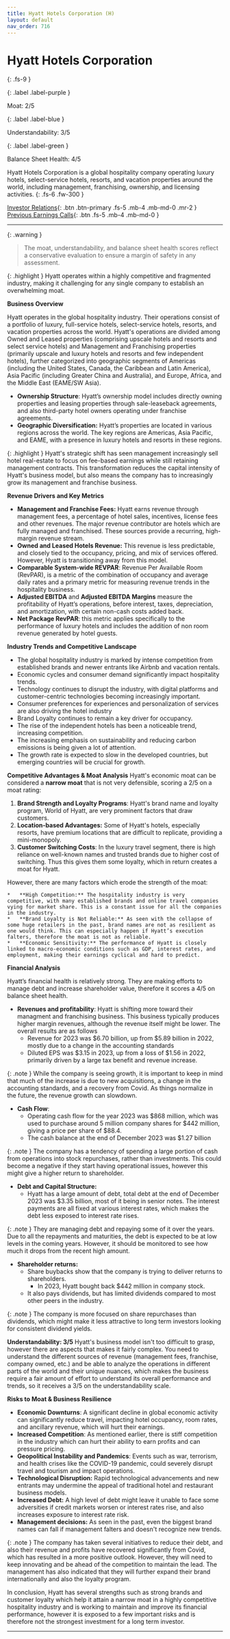 ```yaml
---
title: Hyatt Hotels Corporation (H)
layout: default
nav_order: 716
---
```


# Hyatt Hotels Corporation
{: .fs-9 }

{: .label .label-purple }

Moat: 2/5

{: .label .label-blue }

Understandability: 3/5

{: .label .label-green }

Balance Sheet Health: 4/5

Hyatt Hotels Corporation is a global hospitality company operating luxury hotels, select-service hotels, resorts, and vacation properties around the world, including management, franchising, ownership, and licensing activities.
{: .fs-6 .fw-300 }

[Investor Relations](https://www.google.com/search?q=H+investor+relations){: .btn .btn-primary .fs-5 .mb-4 .mb-md-0 .mr-2 }
[Previous Earnings Calls](https://discountingcashflows.com/company/H/transcripts/){: .btn .fs-5 .mb-4 .mb-md-0 }

---

{: .warning }
>The moat, understandability, and balance sheet health scores reflect a conservative evaluation to ensure a margin of safety in any assessment.



{: .highlight }
Hyatt operates within a highly competitive and fragmented industry, making it challenging for any single company to establish an overwhelming moat.

**Business Overview**

Hyatt operates in the global hospitality industry. Their operations consist of a portfolio of luxury, full-service hotels, select-service hotels, resorts, and vacation properties across the world. Hyatt's operations are divided among Owned and Leased properties (comprising upscale hotels and resorts and select service hotels) and Management and Franchising properties (primarily upscale and luxury hotels and resorts and few independent hotels), further categorized into geographic segments of Americas (including the United States, Canada, the Caribbean and Latin America), Asia Pacific (including Greater China and Australia), and Europe, Africa, and the Middle East (EAME/SW Asia).

*   **Ownership Structure**: Hyatt’s ownership model includes directly owning properties and leasing properties through sale-leaseback agreements, and also third-party hotel owners operating under franchise agreements.
*  **Geographic Diversification:** Hyatt’s properties are located in various regions across the world. The key regions are Americas, Asia Pacific, and EAME, with a presence in luxury hotels and resorts in these regions.

    
{: .highlight }
Hyatt's strategic shift has seen management increasingly sell hotel real-estate to focus on fee-based earnings while still retaining management contracts. This transformation reduces the capital intensity of Hyatt's business model, but also means the company has to increasingly grow its management and franchise business.

**Revenue Drivers and Key Metrics**
* **Management and Franchise Fees:** Hyatt earns revenue through management fees, a percentage of hotel sales, incentives, license fees and other revenues. The major revenue contributor are hotels which are fully managed and franchised. These sources provide a recurring, high-margin revenue stream.
* **Owned and Leased Hotels Revenue:** This revenue is less predictable, and closely tied to the occupancy, pricing, and mix of services offered. However, Hyatt is transitioning away from this model. 
*  **Comparable System-wide REVPAR**: Revenue Per Available Room (RevPAR), is a metric of the combination of occupancy and average daily rates and a primary metric for measuring revenue trends in the hospitality business.
* **Adjusted EBITDA** and **Adjusted EBITDA Margins** measure the profitability of Hyatt’s operations, before interest, taxes, depreciation, and amortization, with certain non-cash costs added back.
* **Net Package RevPAR**: this metric applies specifically to the performance of luxury hotels and includes the addition of non room revenue generated by hotel guests.

**Industry Trends and Competitive Landscape**
*   The global hospitality industry is marked by intense competition from established brands and newer entrants like Airbnb and vacation rentals.
*   Economic cycles and consumer demand significantly impact hospitality trends.
*   Technology continues to disrupt the industry, with digital platforms and customer-centric technologies becoming increasingly important.
*   Consumer preferences for experiences and personalization of services are also driving the hotel industry
*    Brand Loyalty continues to remain a key driver for occupancy.
*  The rise of the independent hotels has been a noticeable trend, increasing competition.
* The increasing emphasis on sustainability and reducing carbon emissions is being given a lot of attention.
*  The growth rate is expected to slow in the developed countries, but emerging countries will be crucial for growth.

**Competitive Advantages & Moat Analysis**
Hyatt's economic moat can be considered a **narrow moat** that is not very defensible, scoring a 2/5 on a moat rating:
1.  **Brand Strength and Loyalty Programs**: Hyatt's brand name and loyalty program, World of Hyatt, are very prominent factors that draw customers.
2.  **Location-based Advantages:** Some of Hyatt's hotels, especially resorts, have premium locations that are difficult to replicate, providing a mini-monopoly.
3.  **Customer Switching Costs**: In the luxury travel segment, there is high reliance on well-known names and trusted brands due to higher cost of switching. Thus this gives them some loyalty, which in return creates a moat for Hyatt.

However, there are many factors which erode the strength of the moat:

    *   **High Competition:** The hospitality industry is very competitive, with many established brands and online travel companies vying for market share. This is a constant issue for all the companies in the industry.
    *   **Brand Loyalty is Not Reliable:** As seen with the collapse of some huge retailers in the past, brand names are not as resilient as one would think. This can especially happen if Hyatt’s execution falters, therefore the moat is not as reliable.
    *   **Economic Sensitivity:** The performance of Hyatt is closely linked to macro-economic conditions such as GDP, interest rates, and employment, making their earnings cyclical and hard to predict.

**Financial Analysis**

Hyatt’s financial health is relatively strong. They are making efforts to manage debt and increase shareholder value, therefore it scores a 4/5 on balance sheet health.

*   **Revenues and profitability**: Hyatt is shifting more toward their managment and franchising business. This business typically produces higher margin revenues, although the revenue itself might be lower. The overall results are as follows
      - Revenue for 2023 was $6.70 billion, up from $5.89 billion in 2022, mostly due to a change in the accounting standards
      - Diluted EPS was $3.15 in 2023, up from a loss of $1.56 in 2022, primarily driven by a large tax benefit and revenue increase.

{: .note }
While the company is seeing growth, it is important to keep in mind that much of the increase is due to new acquisitions, a change in the accounting standards, and a recovery from Covid. As things normalize in the future, the revenue growth can slowdown.

*   **Cash Flow**:
     - Operating cash flow for the year 2023 was $868 million, which was used to purchase around 5 million company shares for $442 million, giving a price per share of $88.4.
    - The cash balance at the end of December 2023 was $1.27 billion

{: .note }
The company has a tendency of spending a large portion of cash from operations into stock repurchases, rather than investments. This could become a negative if they start having operational issues, however this might give a higher return to shareholder.

*   **Debt and Capital Structure:**
    - Hyatt has a large amount of debt, total debt at the end of December 2023 was $3.35 billion, most of it being in senior notes. The interest payments are all fixed at various interest rates, which makes the debt less exposed to interest rate rises.

{: .note }
They are managing debt and repaying some of it over the years. Due to all the repayments and maturities, the debt is expected to be at low levels in the coming years. However, it should be monitored to see how much it drops from the recent high amount.

*   **Shareholder returns:**
    - Share buybacks show that the company is trying to deliver returns to shareholders.
      - In 2023, Hyatt bought back $442 million in company stock.
    - It also pays dividends, but has limited dividends compared to most other peers in the industry.

{: .note }
The company is more focused on share repurchases than dividends, which might make it less attractive to long term investors looking for consistent dividend yields.

**Understandability: 3/5**
Hyatt's business model isn't too difficult to grasp, however there are aspects that makes it fairly complex. You need to understand the different sources of revenue (management fees, franchise, company owned, etc.) and be able to analyze the operations in different parts of the world and their unique nuances, which makes the business require a fair amount of effort to understand its overall performance and trends, so it receives a 3/5 on the understandability scale.

**Risks to Moat & Business Resilience**
*   **Economic Downturns**: A significant decline in global economic activity can significantly reduce travel, impacting hotel occupancy, room rates, and ancillary revenue, which will hurt their earnings.
*    **Increased Competition**: As mentioned earlier, there is stiff competition in the industry which can hurt their ability to earn profits and can pressure pricing.
*   **Geopolitical Instability and Pandemics**: Events such as war, terrorism, and health crises like the COVID-19 pandemic, could severely disrupt travel and tourism and impact operations.
*   **Technological Disruption:** Rapid technological advancements and new entrants may undermine the appeal of traditional hotel and restaurant business models.
*   **Increased Debt:** A high level of debt might leave it unable to face some adversities if credit markets worsen or interest rates rise, and also increases exposure to interest rate risk.
*   **Management decisions:** As seen in the past, even the biggest brand names can fall if management falters and doesn't recognize new trends.

{: .note }
The company has taken several initiatives to reduce their debt, and also their revenue and profits have recovered significantly from Covid, which has resulted in a more positive outlook. However, they will need to keep innovating and be ahead of the competition to maintain the lead. The management has also indicated that they will further expand their brand internationally and also the loyalty program.

In conclusion, Hyatt has several strengths such as strong brands and customer loyalty which help it attain a narrow moat in a highly competitive hospitality industry and is working to maintain and improve its financial performance, however it is exposed to a few important risks and is therefore not the strongest investment for a long term investor.

---
